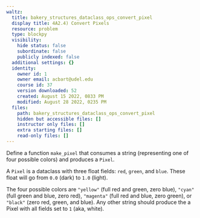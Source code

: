 ```yaml
---
waltz:
  title: bakery_structures_dataclass_ops_convert_pixel
  display title: 4A2.4) Convert Pixels
  resource: problem
  type: blockpy
  visibility:
    hide status: false
    subordinate: false
    publicly indexed: false
  additional settings: {}
  identity:
    owner id: 1
    owner email: acbart@udel.edu
    course id: 37
    version downloaded: 52
    created: August 15 2022, 0833 PM
    modified: August 28 2022, 0235 PM
  files:
    path: bakery_structures_dataclass_ops_convert_pixel
    hidden but accessible files: []
    instructor only files: []
    extra starting files: []
    read-only files: []
---
```

Define a function `make_pixel` that consumes a string (representing one of four possible colors) and produces a `Pixel`.

A `Pixel` is a dataclass with three float fields: `red`, `green`, and `blue`. These float will go from `0.0` (dark) to `1.0` (light).

The four possible colors are `"yellow"` (full red and green, zero blue), `"cyan"` (full green and blue, zero red), `"magenta"` (full red and blue, zero green), or `"black"` (zero red, green, and blue). Any other string should produce the a Pixel with all fields set to `1` (aka, white).